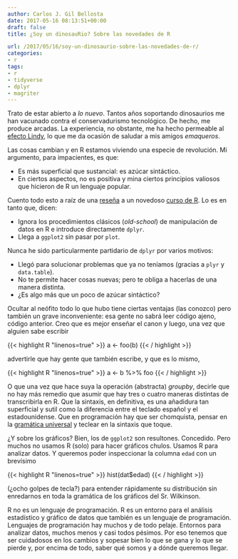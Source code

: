 ```yaml
---
author: Carlos J. Gil Bellosta
date: 2017-05-16 08:13:51+00:00
draft: false
title: ¿Soy un dinosauRio? Sobre las novedades de R

url: /2017/05/16/soy-un-dinosaurio-sobre-las-novedades-de-r/
categories:
- r
tags:
- r
- tidyverse
- dplyr
- magriter
---
```


Trato de estar abierto a _lo nuevo_. Tantos años soportando dinosaurios me han vacunado contra el conservadurismo tecnológico. De hecho, me produce arcadas. La experiencia, no obstante, me ha hecho permeable al [efecto Lindy](https://en.wikipedia.org/wiki/Lindy_effect), lo que me da ocasión de saludar a mis amigos _emaqueros_.

Las cosas cambian y en R estamos viviendo una especie de revolución. Mi argumento, para impacientes, es que:

 * Es más superficial que sustancial: es azúcar sintáctico.
 * En ciertos aspectos, no es positiva y mina ciertos principios valiosos que hicieron de R un lenguaje popular.

Cuento todo esto a raíz de una [reseña](http://blog.revolutionanalytics.com/2017/05/technical-foundations-of-informatics.html) a un novedoso [curso de R](https://info201-s17.github.io/book/index.html). Lo es en tanto que, dicen:

* Ignora los procedimientos clásicos (_old-school_) de manipulación de datos en R e introduce directamente `dplyr`.
* Llega a `ggplot2` sin pasar por `plot`.

Nunca he sido particularmente partidario de `dplyr` por varios motivos:

* Llegó para solucionar problemas que ya no teníamos (gracias a `plyr` y `data.table`).
* No te permite hacer cosas nuevas; pero te obliga a hacerlas de una manera distinta.
* ¿Es algo más que un poco de azúcar sintáctico?

Ocultar al neófito todo lo que hubo tiene ciertas ventajas (las conozco) pero también un grave inconveniente: esa gente no sabrá leer código ajeno, código anterior. Creo que es mejor enseñar el canon y luego, una vez que alguien sabe escribir

{{< highlight R "linenos=true" >}}
a <- foo(b)
{{< / highlight >}}

advertirle que hay gente que también escribe, y que es lo mismo,

{{< highlight R "linenos=true" >}}
a <- b %>% foo
{{< / highlight >}}

O que una vez que hace suya la operación (abstracta) _groupby_, decirle que no hay más remedio que asumir que hay tres o cuatro maneras distintas de transcribirla en R. Que la sintaxis, en definitiva, es una añadidura tan superficial y sutil como la diferencia entre el teclado español y el estadounidense. Que en programación hay que ser chomquista, pensar en la [gramática universal](https://en.wikipedia.org/wiki/Universal_grammar) y teclear en la sintaxis que toque.

¿Y sobre los gráficos? Bien, los de `ggplot2` son resultones. Concedido. Pero muchos no usamos R (solo) para hacer gráficos chulos. Usamos R para analizar datos. Y queremos poder inspeccionar la columna `edad` con un brevísimo

{{< highlight R "linenos=true" >}}
hist(dat$edad)
{{< / highlight >}}

(¿ocho golpes de tecla?) para entender rápidamente su distribución sin enredarnos en toda la gramática de los gráficos del Sr. Wilkinson.

R no es un lenguaje de programación. R es un entorno para el análisis estadístico y gráfico de datos que también es un lenguaje de programación. Lenguajes de programación hay muchos y de todo pelaje. Entornos para analizar datos, muchos menos y casi todos pésimos. Por eso tenemos que ser cuidadosos en los cambios y sopesar bien lo que se gana y lo que se pierde y, por encima de todo, saber qué somos y a dónde queremos llegar.
